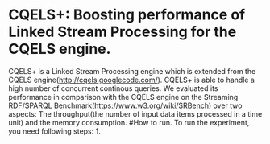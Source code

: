 # CQELS+: Boosting performance of Linked Stream Processing for the CQELS engine.
CQELS+ is a Linked Stream Processing engine which is extended from the CQELS engine(http://cqels.googlecode.com/). CQELS+ is able to handle
a high number of concurrent continous queries. We evaluated its performance in comparison with the CQELS engine on the Streaming RDF/SPARQL Benchmark(https://www.w3.org/wiki/SRBench) over two aspects: The throughput(the number of input data items processed in a time unit) and the memory consumption. 
#How to run.
To run the experiment, you need following steps:
1. 
